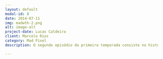 ```yaml
---
layout: default
modal-id: 8
date: 2014-07-11
img: madwth-2.png
alt: image-alt
project-date: Lucas Caldeira
client: Marcelo Rios
category: Mad Pixel
description: O segundo episódio da primeira temporada consiste no histórico e inicio do desenvolvimento do Madway to Heaven. Escolha dos personagens e a história. O que esse jogo significa pra Mad Pixel e as portas que ele pode abrir. Da concepção até a Steam.

---
```

